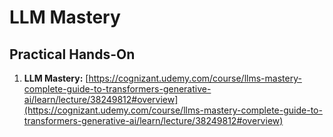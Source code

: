 # LLM Mastery

## Practical Hands-On
1. **LLM Mastery:** [https://cognizant.udemy.com/course/llms-mastery-complete-guide-to-transformers-generative-ai/learn/lecture/38249812#overview](https://cognizant.udemy.com/course/llms-mastery-complete-guide-to-transformers-generative-ai/learn/lecture/38249812#overview)
